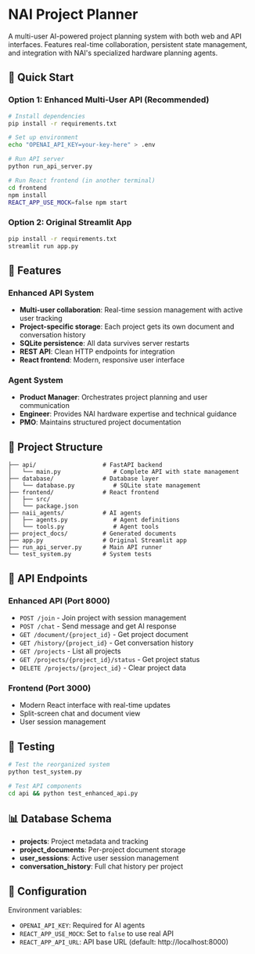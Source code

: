 # NAI Project Planner

A multi-user AI-powered project planning system with both web and API interfaces. Features real-time collaboration, persistent state management, and integration with NAI's specialized hardware planning agents.

## 🚀 Quick Start

### Option 1: Enhanced Multi-User API (Recommended)
```bash
# Install dependencies
pip install -r requirements.txt

# Set up environment
echo "OPENAI_API_KEY=your-key-here" > .env

# Run API server
python run_api_server.py

# Run React frontend (in another terminal)
cd frontend
npm install
REACT_APP_USE_MOCK=false npm start
```

### Option 2: Original Streamlit App
```bash
pip install -r requirements.txt
streamlit run app.py
```

## 🎯 Features

### Enhanced API System
- **Multi-user collaboration**: Real-time session management with active user tracking
- **Project-specific storage**: Each project gets its own document and conversation history
- **SQLite persistence**: All data survives server restarts
- **REST API**: Clean HTTP endpoints for integration
- **React frontend**: Modern, responsive user interface

### Agent System
- **Product Manager**: Orchestrates project planning and user communication
- **Engineer**: Provides NAI hardware expertise and technical guidance
- **PMO**: Maintains structured project documentation

## 📁 Project Structure

```
├── api/                   # FastAPI backend
│   └── main.py               # Complete API with state management
├── database/              # Database layer
│   └── database.py           # SQLite state management
├── frontend/              # React frontend
│   ├── src/
│   └── package.json
├── naii_agents/           # AI agents
│   ├── agents.py             # Agent definitions
│   └── tools.py              # Agent tools
├── project_docs/          # Generated documents
├── app.py                 # Original Streamlit app
├── run_api_server.py      # Main API runner
└── test_system.py         # System tests
```

## 🔗 API Endpoints

### Enhanced API (Port 8000)
- `POST /join` - Join project with session management
- `POST /chat` - Send message and get AI response
- `GET /document/{project_id}` - Get project document
- `GET /history/{project_id}` - Get conversation history
- `GET /projects` - List all projects
- `GET /projects/{project_id}/status` - Get project status
- `DELETE /projects/{project_id}` - Clear project data

### Frontend (Port 3000)
- Modern React interface with real-time updates
- Split-screen chat and document view
- User session management

## 🧪 Testing

```bash
# Test the reorganized system
python test_system.py

# Test API components
cd api && python test_enhanced_api.py
```

## 📊 Database Schema

- **projects**: Project metadata and tracking
- **project_documents**: Per-project document storage  
- **user_sessions**: Active user session management
- **conversation_history**: Full chat history per project

## 🔧 Configuration

Environment variables:
- `OPENAI_API_KEY`: Required for AI agents
- `REACT_APP_USE_MOCK`: Set to `false` to use real API
- `REACT_APP_API_URL`: API base URL (default: http://localhost:8000)